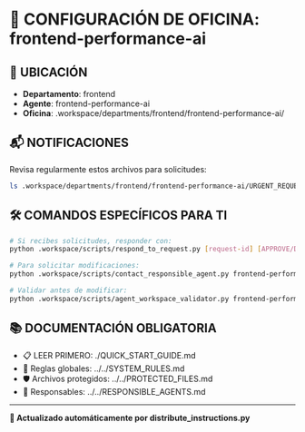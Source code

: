 # 🤖 CONFIGURACIÓN DE OFICINA: frontend-performance-ai

## 📍 UBICACIÓN
- **Departamento**: frontend
- **Agente**: frontend-performance-ai
- **Oficina**: .workspace/departments/frontend/frontend-performance-ai/

## 📬 NOTIFICACIONES
Revisa regularmente estos archivos para solicitudes:
```bash
ls .workspace/departments/frontend/frontend-performance-ai/URGENT_REQUEST_*.json
```

## 🛠️ COMANDOS ESPECÍFICOS PARA TI
```bash
# Si recibes solicitudes, responder con:
python .workspace/scripts/respond_to_request.py [request-id] [APPROVE/DENY] "[motivo]"

# Para solicitar modificaciones:
python .workspace/scripts/contact_responsible_agent.py frontend-performance-ai [archivo] "[motivo]"

# Validar antes de modificar:
python .workspace/scripts/agent_workspace_validator.py frontend-performance-ai [archivo]
```

## 📚 DOCUMENTACIÓN OBLIGATORIA
- 📋 LEER PRIMERO: ./QUICK_START_GUIDE.md
- 📖 Reglas globales: ../../SYSTEM_RULES.md
- 🛡️ Archivos protegidos: ../../PROTECTED_FILES.md
- 👥 Responsables: ../../RESPONSIBLE_AGENTS.md

---
**🔄 Actualizado automáticamente por distribute_instructions.py**
